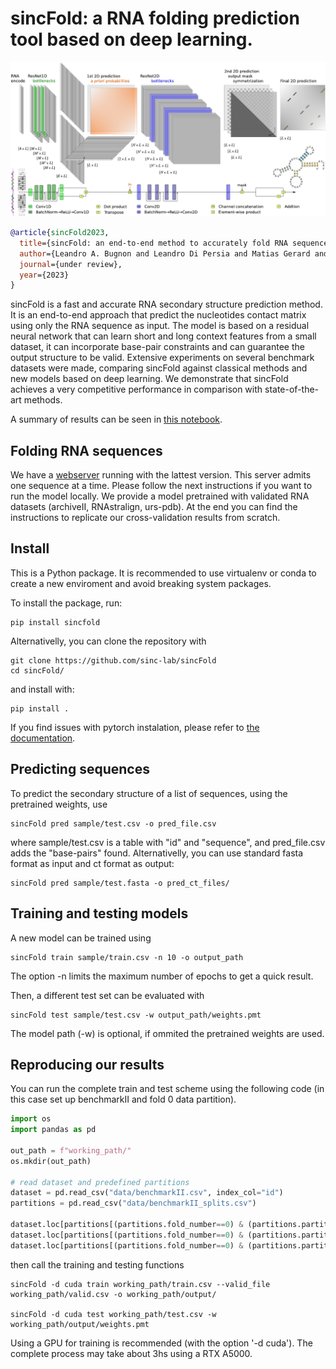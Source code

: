 # **sincFold**: a RNA folding prediction tool based on deep learning.

<p align="center">
<img src="abstract.png" alt="abstract">
</p>

```bibtex
@article{sincFold2023,
  title={sincFold: an end-to-end method to accurately fold RNA sequences with compressed short-long context encodings and binding restrictions},
  author={Leandro A. Bugnon and Leandro Di Persia and Matias Gerard and Jonathan Raad and Santiago Prochetto and Emilio Fenoy and Uciel Chorostecki and Georgina Stegmayer and Diego H. Milone},
  journal={under review},
  year={2023}
}
```

sincFold is a fast and accurate RNA secondary structure prediction method. It is an end-to-end approach that predict the nucleotides contact matrix using only the RNA sequence as input. The model is based on a residual neural network that can learn short and long context features from a small dataset, it can incorporate base-pair constraints and can guarantee the output structure to be valid.  Extensive experiments on several benchmark datasets were made, comparing sincFold against classical methods and new models based on deep learning. We demonstrate that sincFold achieves a very competitive performance in comparison with state-of-the-art methods.

A summary of results can be seen in [this notebook](results/summary.ipynb).

## Folding RNA sequences

We have a [webserver](https://sinc.unl.edu.ar/web-demo/sincfold/) running with the lattest version. This server admits one sequence at a time. Please follow the next
instructions if you want to run the model locally. We provide a model pretrained with validated  RNA datasets (archiveII, RNAstralign, urs-pdb). At the end you can find the instructions to replicate our cross-validation results from scratch.

## Install

This is a Python package. It is recommended to use virtualenv or conda to create a new enviroment and avoid breaking system packages.

To install the package, run:

    pip install sincfold

Alternativelly, you can clone the repository with

    git clone https://github.com/sinc-lab/sincFold
    cd sincFold/

and install with:

    pip install .

If you find issues with pytorch instalation, please refer to [the documentation](https://pytorch.org/). 

## Predicting sequences

To predict the secondary structure of a list of sequences, using the pretrained weights, use 
    
    sincFold pred sample/test.csv -o pred_file.csv

where sample/test.csv is a table with "id" and "sequence", and pred_file.csv adds the "base-pairs" found. Alternativelly, you can use standard fasta format as input and ct format as output: 

    sincFold pred sample/test.fasta -o pred_ct_files/

## Training and testing models

A new model can be trained using  
    
    sincFold train sample/train.csv -n 10 -o output_path

The option -n limits the maximum number of epochs to get a quick result. 

Then, a different test set can be evaluated with 

    sincFold test sample/test.csv -w output_path/weights.pmt

The model path (-w) is optional, if ommited the pretrained weights are used.

## Reproducing our results

You can run the complete train and test scheme using the following code (in this case set up benchmarkII and fold 0 data partition). 

```python
import os 
import pandas as pd 

out_path = f"working_path/"
os.mkdir(out_path)

# read dataset and predefined partitions
dataset = pd.read_csv("data/benchmarkII.csv", index_col="id")
partitions = pd.read_csv("data/benchmarkII_splits.csv")

dataset.loc[partitions[(partitions.fold_number==0) & (partitions.partition=="train")].id].to_csv(out_path + "train.csv")
dataset.loc[partitions[(partitions.fold_number==0) & (partitions.partition=="valid")].id].to_csv(out_path + "valid.csv")
dataset.loc[partitions[(partitions.fold_number==0) & (partitions.partition=="test")].id].to_csv(out_path + "test.csv")
```

then call the training and testing functions


    sincFold -d cuda train working_path/train.csv --valid_file working_path/valid.csv -o working_path/output/

    sincFold -d cuda test working_path/test.csv -w working_path/output/weights.pmt

Using a GPU for training is recommended (with the option '-d cuda'). The complete process may take about 3hs using a RTX A5000.